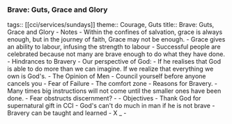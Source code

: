 ###  Brave: Guts, Grace and Glory
tags:: [[cci/services/sundays]] 
theme:: Courage, Guts
title:: Brave: Guts, Grace and Glory
	- Notes
		- Within the confines of salvation, grace is always enough, but in the journey of faith, Grace may not be enough.
		- Grace gives an ability to labour, infusing the strength to labour
		- Successful people are celebrated because not many are brave enough to do what they have done.
		- Hindrances to Bravery
			- Our perspective of God:
				- If he realises that God is able to do more than we can imagine. If we realize that everything we own is God's.
			- The Opinion of Men
				- Council yourself before anyone cancels you
			- Fear of Failure
			- The comfort zone
	- Reasons for Bravery.
		- Many times big instructions will not come until the smaller ones have been done.
		- Fear obstructs discernment?
		-
	- Objectives
		- Thank God for supernatural gift in CCI
		- God's can't do much in man if he is not brave
		- Bravery can be taught and learned
	- X _
		-
